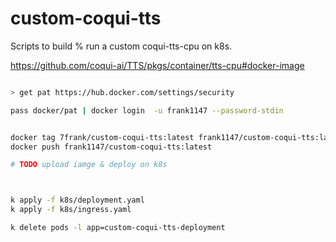 # custom-coqui-tts

Scripts to build % run a custom coqui-tts-cpu on k8s.

https://github.com/coqui-ai/TTS/pkgs/container/tts-cpu#docker-image

```bash

> get pat https://hub.docker.com/settings/security

pass docker/pat | docker login  -u frank1147 --password-stdin


docker tag 7frank/custom-coqui-tts:latest frank1147/custom-coqui-tts:latest
docker push frank1147/custom-coqui-tts:latest

# TODO upload iamge & deploy on k8s



k apply -f k8s/deployment.yaml
k apply -f k8s/ingress.yaml

k delete pods -l app=custom-coqui-tts-deployment

```